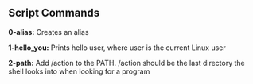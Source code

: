## Script Commands 

**0-alias:** Creates an alias

**1-hello_you:** Prints hello user, where user is the current Linux user

**2-path:** Add /action to the PATH. /action should be the last directory the shell looks into when looking for a program


